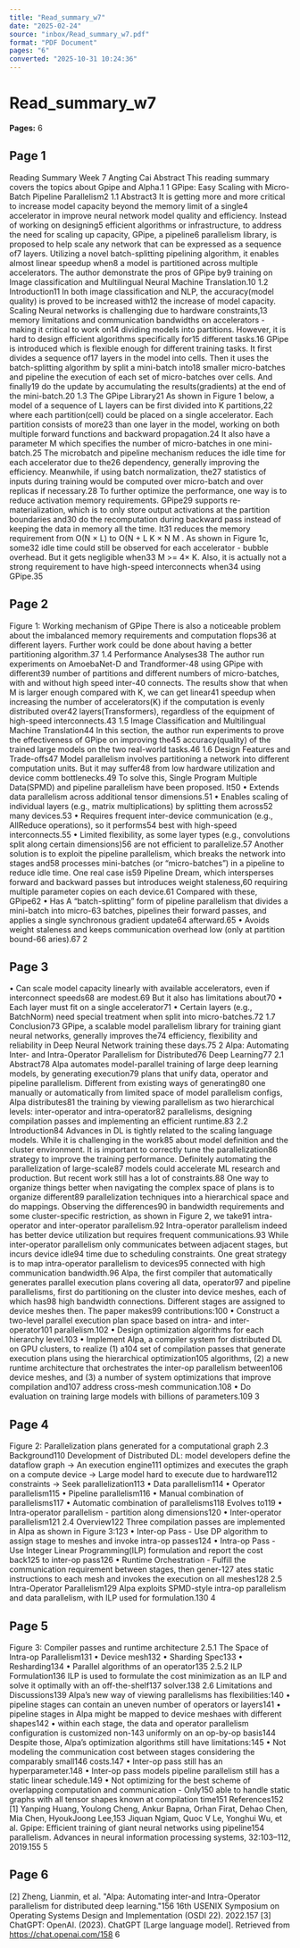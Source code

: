 ```yaml
---
title: "Read_summary_w7"
date: "2025-02-24"
source: "inbox/Read_summary_w7.pdf"
format: "PDF Document"
pages: "6"
converted: "2025-10-31 10:24:36"
---
```


# Read_summary_w7

**Pages:** 6


## Page 1

Reading Summary Week 7
Angting Cai
Abstract
This reading summary covers the topics about Gpipe and Alpha.1
1 GPipe: Easy Scaling with Micro-Batch Pipeline Parallelism2
1.1 Abstract3
It is getting more and more critical to increase model capacity beyond the memory limit of a single4
accelerator in improve neural network model quality and efficiency. Instead of working on designing5
efficient algorithms or infrastructure, to address the need for scaling up capacity, GPipe, a pipeline6
parallelism library, is proposed to help scale any network that can be expressed as a sequence of7
layers. Utilizing a novel batch-splitting pipelining algorithm, it enables almost linear speedup when8
a model is partitioned across multiple accelerators. The author demonstrate the pros of GPipe by9
training on Image classification and Multilingual Neural Machine Translation.10
1.2 Introduction11
In both image classification and NLP, the accuracy(model quality) is proved to be increased with12
the increase of model capacity. Scaling Neural networks is challenging due to hardware constraints,13
memory limitations and communication bandwidths on accelerators - making it critical to work on14
dividing models into partitions. However, it is hard to design efficient algorithms specifically for15
different tasks.16
GPipe is introduced which is flexible enough for different training tasks. It first divides a sequence of17
layers in the model into cells. Then it uses the batch-splitting algorithm by split a mini-batch into18
smaller micro-batches and pipeline the execution of each set of micro-batches over cells. And finally19
do the update by accumulating the results(gradients) at the end of the mini-batch.20
1.3 The GPipe Library21
As shown in Figure 1 below, a model of a sequence of L layers can be first divided into K partitions,22
where each partition(cell) could be placed on a single accelerator. Each partition consists of more23
than one layer in the model, working on both multiple forward functions and backward propagation.24
It also have a parameter M which specifies the number of micro-batches in one mini-batch.25
The microbatch and pipeline mechanism reduces the idle time for each accelerator due to the26
dependency, generally improving the efficiency. Meanwhile, if using batch normalization, the27
statistics of inputs during training would be computed over micro-batch and over replicas if necessary.28
To further optimize the performance, one way is to reduce activation memory requirements. GPipe29
supports re-materialization, which is to only store output activations at the partition boundaries and30
do the recomputation during backward pass instead of keeping the data in memory all the time. It31
reduces the memory requirement from O(N × L) to O(N + L
K × N
M . As shown in Figure 1c, some32
idle time could still be observed for each accelerator - bubble overhead. But it gets negligible when33
M >= 4× K. Also, it is actually not a strong requirement to have high-speed interconnects when34
using GPipe.35

## Page 2

Figure 1: Working mechanism of GPipe
There is also a noticeable problem about the imbalanced memory requirements and computation flops36
at different layers. Further work could be done about having a better partitioning algorithm.37
1.4 Performance Analyses38
The author run experiments on AmoebaNet-D and Trandformer-48 using GPipe with different39
number of partitions and different numbers of micro-batches, with and without high speed inter-40
connects. The results show that when M is larger enough compared with K, we can get linear41
speedup when increasing the number of accelerators(K) if the computation is evenly distributed over42
layers(Transformers), regardless of the equipment of high-speed interconnects.43
1.5 Image Classification and Multilingual Machine Translation44
In this section, the author run experiments to prove the effectiveness of GPipe on improving the45
accuracy(quality) of the trained large models on the two real-world tasks.46
1.6 Design Features and Trade-offs47
Model parallelism involves partitioning a network into different computation units. But it may suffer48
from low hardware utilization and device comm bottlenecks.49
To solve this, Single Program Multiple Data(SPMD) and pipeline parallelism have been proposed. It50
• Extends data parallelism across additional tensor dimensions.51
• Enables scaling of individual layers (e.g., matrix multiplications) by splitting them across52
many devices.53
• Requires frequent inter-device communication (e.g., AllReduce operations), so it performs54
best with high-speed interconnects.55
• Limited flexibility, as some layer types (e.g., convolutions split along certain dimensions)56
are not efficient to parallelize.57
Another solution is to exploit the pipeline parallelism, which breaks the network into stages and58
processes mini-batches (or “micro-batches”) in a pipeline to reduce idle time. One real case is59
Pipeline Dream, which intersperses forward and backward passes but introduces weight staleness,60
requiring multiple parameter copies on each device.61
Compared with these, GPipe62
• Has A “batch-splitting” form of pipeline parallelism that divides a mini-batch into micro-63
batches, pipelines their forward passes, and applies a single synchronous gradient update64
afterward.65
• Avoids weight staleness and keeps communication overhead low (only at partition bound-66
aries).67
2

## Page 3

• Can scale model capacity linearly with available accelerators, even if interconnect speeds68
are modest.69
But it also has limitations about70
• Each layer must fit on a single accelerator71
• Certain layers (e.g., BatchNorm) need special treatment when split into micro-batches.72
1.7 Conclusion73
GPipe, a scalable model parallelism library for training giant neural networks, generally improves the74
efficiency, flexibility and reliability in Deep Neural Network training these days.75
2 Alpa: Automating Inter- and Intra-Operator Parallelism for Distributed76
Deep Learning77
2.1 Abstract78
Alpa automates model-parallel training of large deep learning models, by generating execution79
plans that unify data, operator and pipeline parallelism. Different from existing ways of generating80
one manually or automatically from limited space of model parallelism configs, Alpa distributes81
the training by viewing parallelism as two hierarchical levels: inter-operator and intra-operator82
parallelisms, designing compilation passes and implementing an efficient runtime.83
2.2 Introduction84
Advances in DL is tightly related to the scaling language models. While it is challenging in the work85
about model definition and the cluster environment. It is important to correctly tune the parallelization86
strategy to improve the training performance. Definitely automating the parallelization of large-scale87
models could accelerate ML research and production. But recent work still has a lot of constraints.88
One way to organize things better when navigating the complex space of plans is to organize different89
parallelization techniques into a hierarchical space and do mappings. Observing the differences90
in bandwidth requirements and some cluster-specific restriction, as shown in Figure 2, we take91
intra-operator and inter-operator parallelism.92
Intra-operator parallelism indeed has better device utilization but requires frequent communications.93
While inter-operator parallelism only communicates between adjacent stages, but incurs device idle94
time due to scheduling constraints. One great strategy is to map intra-operator parallelism to devices95
connected with high communication bandwidth.96
Alpa, the first compiler that automatically generates parallel execution plans covering all data, operator97
and pipeline parallelisms, first do partitioning on the cluster into device meshes, each of which has98
high bandwidth connections. Different stages are assigned to device meshes then. The paper makes99
contributions:100
• Construct a two-level parallel execution plan space based on intra- and inter- operator101
parallelism.102
• Design optimization algorithms for each hierarchy level.103
• Implement Alpa, a compiler system for distributed DL on GPU clusters, to realize (1) a104
set of compilation passes that generate execution plans using the hierarchical optimization105
algorithms, (2) a new runtime architecture that orchestrates the inter-op parallelism between106
device meshes, and (3) a number of system optimizations that improve compilation and107
address cross-mesh communication.108
• Do evaluation on training large models with billions of parameters.109
3

## Page 4

Figure 2: Parallelization plans generated for a computational graph
2.3 Background110
Development of Distributed DL: model developers define the dataflow graph -> An execution engine111
optimizes and executes the graph on a compute device -> Large model hard to execute due to hardware112
constraints -> Seek parallelization113
• Data parallelism114
• Operator parallelism115
• Pipeline parallelism116
• Manual combination of parallelisms117
• Automatic combination of parallelisms118
Evolves to119
• Intra-operator parallelism - partition along dimensions120
• Inter-operator parallelism121
2.4 Overview122
Three compilation passes are implemented in Alpa as shown in Figure 3:123
• Inter-op Pass - Use DP algorithm to assign stage to meshes and invoke intra-op passes124
• Intra-op Pass - Use Integer Linear Programming(ILP) formulation and report the cost back125
to inter-op pass126
• Runtime Orchestration - Fulfill the communication requirement between stages, then gener-127
ates static instructions to each mesh and invokes the execution on all meshes128
2.5 Intra-Operator Parallelism129
Alpa exploits SPMD-style intra-op parallelism and data parallelism, with ILP used for formulation.130
4

## Page 5

Figure 3: Compiler passes and runtime architecture
2.5.1 The Space of Intra-op Parallelism131
• Device mesh132
• Sharding Spec133
• Resharding134
• Parallel algorithms of an operator135
2.5.2 ILP Formulation136
ILP is used to formulate the cost minimization as an ILP and solve it optimally with an off-the-shelf137
solver.138
2.6 Limitations and Discussions139
Alpa’s new way of viewing parallelisms has flexibilities:140
• pipeline stages can contain an uneven number of operators or layers141
• pipeline stages in Alpa might be mapped to device meshaes with different shapes142
• within each stage, the data and operator parallelism configuration is customized non-143
uniformly on an op-by-op basis144
Despite those, Alpa’s optimization algorithms still have limitations:145
• Not modeling the communication cost between stages considering the comparably small146
costs.147
• Inter-op pass still has an hyperparameter.148
• Inter-op pass models pipeline parallelism still has a static linear schedule.149
• Not optimizing for the best scheme of overlapping computation and communication - Only150
able to handle static graphs with all tensor shapes known at compilation time151
References152
[1] Yanping Huang, Youlong Cheng, Ankur Bapna, Orhan Firat, Dehao Chen, Mia Chen, HyoukJoong Lee,153
Jiquan Ngiam, Quoc V Le, Yonghui Wu, et al. Gpipe: Efficient training of giant neural networks using pipeline154
parallelism. Advances in neural information processing systems, 32:103–112, 2019.155
5

## Page 6

[2] Zheng, Lianmin, et al. "Alpa: Automating inter-and Intra-Operator parallelism for distributed deep learning."156
16th USENIX Symposium on Operating Systems Design and Implementation (OSDI 22). 2022.157
[3] ChatGPT: OpenAI. (2023). ChatGPT [Large language model]. Retrieved from https://chat.openai.com/158
6